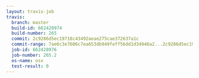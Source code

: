 ```yaml
---
layout: travis-job
travis:
  branch: master
  build-id: 662428974
  build-number: 265
  commit: 2c9286d5ec19718c43492aeae275cae372637a1c
  commit-range: 7ae6c3e7606c7ea653db949feff56dd1d34946a2...2c9286d5ec19718c43492aeae275cae372637a1c
  job-id: 662428976
  job-number: 265.2
  os-name: osx
  test-result: 0
---
```

